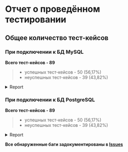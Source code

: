 # Отчет о проведённом тестировании 

## Общее количество тест-кейсов
### При подключении к БД MySQL
**Всего тест-кейсов - 89**

> * успешных тест-кейсов - 50 (56,17%)
>  * неуспешных тест-кейсов - 39 (43,82%)
<details>
   <summary>Report</summary>
  
  ![Screenshot_52](https://github.com/user-attachments/assets/c2ddb17f-db47-48df-9520-e1f854ad60f3)
  
  ![Screenshot_53](https://github.com/user-attachments/assets/fb8e76e0-ad63-45fe-8d1e-1168eb4a909e)
  
  ![Screenshot_54](https://github.com/user-attachments/assets/5f3fb130-7617-4d60-96cd-db0b90a52ebc)
</details>

### При подключении к БД PostgreSQL
**Всего тест-кейсов - 89**

> * успешных тест-кейсов - 50 (56,17%)
>  * неуспешных тест-кейсов - 39 (43,82%)
<details>
   <summary>Report</summary>
  
![Screenshot_55](https://github.com/user-attachments/assets/a7a44735-bc9a-449a-bbd4-5e7541809d2c)
  
![Screenshot_56](https://github.com/user-attachments/assets/5f1ac267-8f77-4ce0-a4f0-0c7cd1e0ade0)

![Screenshot_57](https://github.com/user-attachments/assets/a9d43904-2692-4900-ac40-4141e715b7f1)
</details>

**Все обнаруженные баги задокументированы в [Issues](https://github.com/Vitalya717/Project_diploma/issues)**
